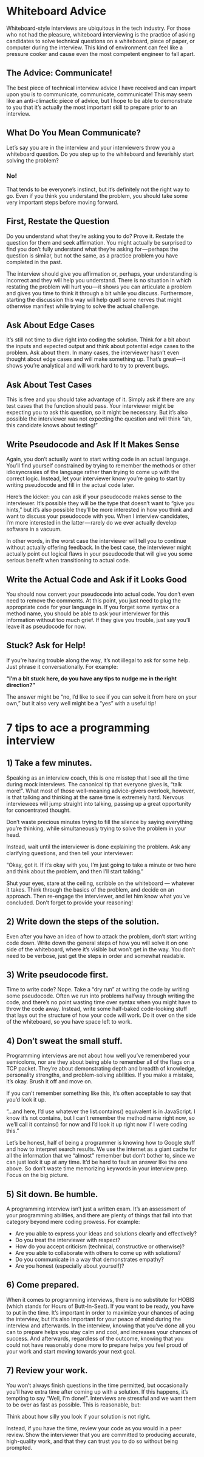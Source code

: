 
# Whiteboard Advice
 Whiteboard-style interviews are ubiquitous in the tech industry. For those who not had the pleasure, whiteboard interviewing is the practice of asking candidates to solve technical questions on a whiteboard, piece of paper, or computer during the interview. This kind of environment can feel like a pressure cooker and cause even the most competent engineer to fall apart.

## The Advice: Communicate!

 The best piece of technical interview advice I have received and can impart upon you is to communicate, communicate, communicate! This may seem like an anti-climactic piece of advice, but I hope to be able to demonstrate to you that it’s actually the most important skill to prepare prior to an interview.

## What Do You Mean Communicate?
Let’s say you are in the interview and your interviewers throw you a whiteboard question. Do you step up to the whiteboard and feverishly start solving the problem?

### **No!**

That tends to be everyone’s instinct, but it’s definitely not the right way to go. Even if you think you understand the problem, you should take some very important steps before moving forward.

## First, Restate the Question
Do you understand what they’re asking you to do? Prove it. Restate the question for them and seek affirmation. You might actually be surprised to find you don’t fully understand what they’re asking for — perhaps the question is similar, but not the same, as a practice problem you have completed in the past. 

The interview should give you affirmation or, perhaps, your understanding is incorrect and they will help you understand. There is no situation in which restating the problem will hurt you — it shows you can articulate a problem and gives you time to think it through a bit while you discuss. Furthermore, starting the discussion this way will help quell some nerves that might otherwise manifest while trying to solve the actual challenge.

## Ask About Edge Cases

It’s still not time to dive right into coding the solution. Think for a bit about the inputs and expected output and think about potential edge cases to the problem. Ask about them. In many cases, the interviewer hasn’t even thought about edge cases and will make something up. That’s great — it shows you’re analytical and will work hard to try to prevent bugs.

## Ask About Test Cases
 This is free and you should take advantage of it. Simply ask if there are any test cases that the function should pass. Your interviewer might be expecting you to ask this question, so it might be necessary. But it’s also possible the interviewer was not expecting the question and will think “ah, this candidate knows about testing!”

## Write Pseudocode and Ask If It Makes Sense

Again, you don’t actually want to start writing code in an actual language. You’ll find yourself constrained by trying to remember the methods or other idiosyncrasies of the language rather than trying to come up with the correct logic. Instead, let your interviewer know you’re going to start by writing pseudocode and fill in the actual code later.

Here’s the kicker: you can ask if your pseudocode makes sense to the interviewer. It’s possible they will be the type that doesn’t want to “give you hints,” but it’s also possible they’ll be more interested in how you think and want to discuss your pseudocode with you. When I interview candidates, I’m more interested in the latter — rarely do we ever actually develop software in a vacuum.

In other words, in the worst case the interviewer will tell you to continue without actually offering feedback. In the best case, the interviewer might actually point out logical flaws in your pseudocode that will give you some serious benefit when transitioning to actual code.

## Write the Actual Code and Ask if it Looks Good

You should now convert your pseudocode into actual code. You don’t even need to remove the comments. At this point, you just need to plug the appropriate code for your language in. If you forget some syntax or a method name, you should be able to ask your interviewer for this information without too much grief. If they give you trouble, just say you’ll leave it as pseudocode for now.

## Stuck? Ask for Help!

If you’re having trouble along the way, it’s not illegal to ask for some help. Just phrase it conversationally. For example:




**“I’m a bit stuck here, do you have any tips to nudge me in the right direction?”**

The answer might be “no, I’d like to see if you can solve it from here on your own,” but it also very well might be a “yes” with a useful tip!




# 7 tips to ace a programming interview

## 1) Take a few minutes.

Speaking as an interview coach, this is one misstep that I see all the time during mock interviews. The canonical tip that everyone gives is, “talk more!”. What most of those well-meaning advice-givers overlook, however, is that talking and thinking at the same time is extremely hard. Nervous interviewees will jump straight into talking, passing up a great opportunity for concentrated thought.

Don’t waste precious minutes trying to fill the silence by saying everything you’re thinking, while simultaneously trying to solve the problem in your head.

Instead, wait until the interviewer is done explaining the problem. Ask any clarifying questions, and then tell your interviewer:

“Okay, got it. If it’s okay with you, I’m just going to take a minute or two here and think about the problem, and then I’ll start talking.”

Shut your eyes, stare at the ceiling, scribble on the whiteboard — whatever it takes. Think through the basics of the problem, and decide on an approach. Then re-engage the interviewer, and let him know what you’ve concluded. Don’t forget to provide your reasoning!

## 2) Write down the steps of the solution.

Even after you have an idea of how to attack the problem, don’t start writing code down. Write down the general steps of how you will solve it on one side of the whiteboard, where it’s visible but won’t get in the way. You don’t need to be verbose, just get the steps in order and somewhat readable.
## 3) Write pseudocode first.

Time to write code? Nope. Take a “dry run” at writing the code by writing some pseudocode. Often we run into problems halfway through writing the code, and there’s no point wasting time over syntax when you might have to throw the code away. Instead, write some half-baked code-looking stuff that lays out the structure of how your code will work. Do it over on the side of the whiteboard, so you have space left to work.

## 4) Don’t sweat the small stuff.

Programming interviews are not about how well you’ve remembered your semicolons, nor are they about being able to remember all of the flags on a TCP packet. They’re about demonstrating depth and breadth of knowledge, personality strengths, and problem-solving abilities. If you make a mistake, it’s okay. Brush it off and move on.

If you can’t remember something like this, it’s often acceptable to say that you’d look it up.

“…and here, I’d use whatever the list.contains() equivalent is in JavaScript. I know it’s not contains, but I can’t remember the method name right now, so we’ll call it contains() for now and I’d look it up right now if I were coding this.”

Let’s be honest, half of being a programmer is knowing how to Google stuff and how to interpret search results. We use the internet as a giant cache for all the information that we “almost” remember but don’t bother to, since we can just look it up at any time. It’d be hard to fault an answer like the one above. So don’t waste time memorizing keywords in your interview prep. Focus on the big picture.

## 5) Sit down. Be humble.

A programming interview isn’t just a written exam. It’s an assessment of your programming abilities, and there are plenty of things that fall into that category beyond mere coding prowess. For example:
- Are you able to express your ideas and solutions clearly and effectively?
- Do you treat the interviewer with respect?
- How do you accept criticism (technical, constructive or otherwise)?
- Are you able to collaborate with others to come up with solutions?
- Do you communicate in a way that demonstrates empathy?
- Are you honest (especially about yourself)?

## 6) Come prepared.

When it comes to programming interviews, there is no substitute for HOBIS (which stands for Hours of Butt-In-Seat). If you want to be ready, you have to put in the time. It’s important in order to maximize your chances of acing the interview, but it’s also important for your peace of mind during the interview and afterwards. In the interview, knowing that you’ve done all you can to prepare helps you stay calm and cool, and increases your chances of success. And afterwards, regardless of the outcome, knowing that you could not have reasonably done more to prepare helps you feel proud of your work and start moving towards your next goal.

## 7) Review your work.

You won’t always finish questions in the time permitted, but occasionally you’ll have extra time after coming up with a solution. If this happens, it’s tempting to say “Well, I’m done!”. Interviews are stressful and we want them to be over as fast as possible. This is reasonable, but:

Think about how silly you look if your solution is not right.

Instead, if you have the time, review your code as you would in a peer review. Show the interviewer that you are committed to producing accurate, high-quality work, and that they can trust you to do so without being prompted.
